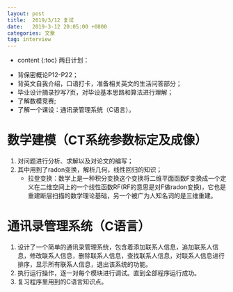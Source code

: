 ```yaml
---
layout: post
title:  2019/3/12 复试
date:   2019-3-12 20:05:00 +0800
categories: 文章
tag: interview
---
```


* content
{:toc}
两日计划：

- 背保密概论P12-P22；
- 背英文自我介绍，口语打卡，准备相关英文的生活问答部分；
- 毕业设计摘录抄写7页，对毕设基本思路和算法进行理解；
- 了解数模竞赛;
- 了解一个课设：通讯录管理系统（C语言）。

# 数学建模（CT系统参数标定及成像）

1. 对问题进行分析、求解以及对论文的编写；
2. 其中用到了radon变换，解析几何，线性回归的知识；
   - 拉登变换：数学上是一种积分变换这个变换将二维平面函数F变换成一个定义在二维空间上的一个线性函数RF(RF的意思是对F做radon变换)，它也是重建断层扫描的数学理论基础，另一个被广为人知名词的是三维重建。

# 通讯录管理系统（C语言）

1. 设计了一个简单的通讯录管理系统，包含着添加联系人信息，追加联系人信息，修改联系人信息，删除联系人信息，查找联系人信息，对联系人信息进行排序，显示所有联系人信息，退出该系统的功能。
2. 执行运行操作，逐一对每个模块进行调试。直到全部程序运行成功。
3. 复习程序里用到的C语言知识点。